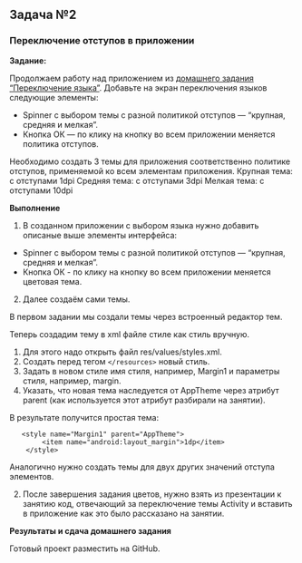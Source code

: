 
## Задача №2
### Переключение отступов в приложении


**Задание:**

Продолжаем работу над приложением из [домашнего задания “Переключение языка”](https://github.com/netology-code/and-homeworks/tree/master/3.3.AppResources/3.3.2). Добавьте на экран переключения языков следующие элементы: 

* Spinner с выбором темы с разной политикой отступов — “крупная, средняя и мелкая”. 
* Кнопка ОК — по клику на кнопку во всем приложении меняется политика отступов. 

Необходимо создать 3 темы для приложения соответственно политике отступов, применяемой ко всем элементам приложения. 
Крупная тема: с отступами 1dpi
Средняя тема: с отступами 3dpi
Мелкая тема: с отступами 10dpi


**Выполнение**

1. В созданном приложении с выбором языка нужно добавить описаные выше элементы интерфейса:
* Spinner с выбором темы с разной политикой отступов — “крупная, средняя и мелкая”.
* Кнопка ОК - по клику на кнопку во всем приложении меняется цветовая тема. 

2. Далее создаём сами темы.

В первом задании мы создали темы через встроенный редактор тем.

Теперь создадим тему в xml файле стиле как стиль вручную.

1. Для этого надо открыть файл res/values/styles.xml.
2. Создать перед тегом `</resources>` новый стиль.
3. Задать в новом стиле имя стиля, например, Margin1 и параметры стиля, например, margin.
4. Указать, что новая тема наследуется от AppTheme через атрибут parent (как используется этот атрибут разбирали на занятии).


В результате получится простая тема:
```
   <style name="Margin1" parent="AppTheme">
        <item name="android:layout_margin">1dp</item>
    </style>
```

Аналогично нужно создать темы для двух других значений отступа элементов.



2. После завершения задания цветов, нужно взять из презентации к занятию код, отвечающий за переключение темы Activity и вставить в приложение как это было рассказано на занятии.



**Результаты и сдача домашнего задания**

Готовый проект разместить на GitHub.
